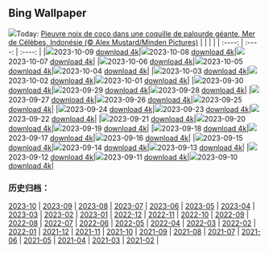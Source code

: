 ## Bing Wallpaper
![](https://global.bing.com/th?id=OHR.OctoClam_FR-CA5864786299_UHD.jpg&w=1000)Today: [Pieuvre noix de coco dans une coquille de palourde géante, Mer de Célèbes, Indonésie (© Alex Mustard/Minden Pictures)](https://global.bing.com/th?id=OHR.OctoClam_FR-CA5864786299_UHD.jpg)
|      |      |      |
| :----: | :----: | :----: |
|![](https://global.bing.com/th?id=OHR.OctoClam_FR-CA5864786299_UHD.jpg&pid=hp&w=384&h=216&rs=1&c=4)2023-10-09 [download 4k](https://global.bing.com/th?id=OHR.OctoClam_FR-CA5864786299_UHD.jpg)|![](https://global.bing.com/th?id=OHR.GrizzlyFalls_FR-CA5667931816_UHD.jpg&pid=hp&w=384&h=216&rs=1&c=4)2023-10-08 [download 4k](https://global.bing.com/th?id=OHR.GrizzlyFalls_FR-CA5667931816_UHD.jpg)|![](https://global.bing.com/th?id=OHR.TaughannockFalls_FR-CA5542512995_UHD.jpg&pid=hp&w=384&h=216&rs=1&c=4)2023-10-07 [download 4k](https://global.bing.com/th?id=OHR.TaughannockFalls_FR-CA5542512995_UHD.jpg)|
|![](https://global.bing.com/th?id=OHR.GentooJump_FR-CA1552519523_UHD.jpg&pid=hp&w=384&h=216&rs=1&c=4)2023-10-06 [download 4k](https://global.bing.com/th?id=OHR.GentooJump_FR-CA1552519523_UHD.jpg)|![](https://global.bing.com/th?id=OHR.TarantulaNebula_FR-CA1350814155_UHD.jpg&pid=hp&w=384&h=216&rs=1&c=4)2023-10-05 [download 4k](https://global.bing.com/th?id=OHR.TarantulaNebula_FR-CA1350814155_UHD.jpg)|![](https://global.bing.com/th?id=OHR.WhitsundaySwirl_FR-CA0986280043_UHD.jpg&pid=hp&w=384&h=216&rs=1&c=4)2023-10-04 [download 4k](https://global.bing.com/th?id=OHR.WhitsundaySwirl_FR-CA0986280043_UHD.jpg)|
|![](https://global.bing.com/th?id=OHR.VuittonFoundation_FR-CA0479769350_UHD.jpg&pid=hp&w=384&h=216&rs=1&c=4)2023-10-03 [download 4k](https://global.bing.com/th?id=OHR.VuittonFoundation_FR-CA0479769350_UHD.jpg)|![](https://global.bing.com/th?id=OHR.AssiniboineProvincialPark_FR-CA1452925229_UHD.jpg&pid=hp&w=384&h=216&rs=1&c=4)2023-10-02 [download 4k](https://global.bing.com/th?id=OHR.AssiniboineProvincialPark_FR-CA1452925229_UHD.jpg)|![](https://global.bing.com/th?id=OHR.ShenandoahFoliage_FR-CA9556023741_UHD.jpg&pid=hp&w=384&h=216&rs=1&c=4)2023-10-01 [download 4k](https://global.bing.com/th?id=OHR.ShenandoahFoliage_FR-CA9556023741_UHD.jpg)|
|![](https://global.bing.com/th?id=OHR.GuiyangMoon_FR-CA9250844272_UHD.jpg&pid=hp&w=384&h=216&rs=1&c=4)2023-09-30 [download 4k](https://global.bing.com/th?id=OHR.GuiyangMoon_FR-CA9250844272_UHD.jpg)|![](https://global.bing.com/th?id=OHR.MaritimeDay_FR-CA6772590470_UHD.jpg&pid=hp&w=384&h=216&rs=1&c=4)2023-09-29 [download 4k](https://global.bing.com/th?id=OHR.MaritimeDay_FR-CA6772590470_UHD.jpg)|![](https://global.bing.com/th?id=OHR.CapriKrupp_FR-CA6621668582_UHD.jpg&pid=hp&w=384&h=216&rs=1&c=4)2023-09-28 [download 4k](https://global.bing.com/th?id=OHR.CapriKrupp_FR-CA6621668582_UHD.jpg)|
|![](https://global.bing.com/th?id=OHR.VeniceSkatePark_FR-CA6435463736_UHD.jpg&pid=hp&w=384&h=216&rs=1&c=4)2023-09-27 [download 4k](https://global.bing.com/th?id=OHR.VeniceSkatePark_FR-CA6435463736_UHD.jpg)|![](https://global.bing.com/th?id=OHR.GlacierBayOtter_FR-CA6259339997_UHD.jpg&pid=hp&w=384&h=216&rs=1&c=4)2023-09-26 [download 4k](https://global.bing.com/th?id=OHR.GlacierBayOtter_FR-CA6259339997_UHD.jpg)|![](https://global.bing.com/th?id=OHR.FraserRiverBC_FR-CA3269831192_UHD.jpg&pid=hp&w=384&h=216&rs=1&c=4)2023-09-25 [download 4k](https://global.bing.com/th?id=OHR.FraserRiverBC_FR-CA3269831192_UHD.jpg)|
|![](https://global.bing.com/th?id=OHR.NuitBlanche_FR-CA0744648020_UHD.jpg&pid=hp&w=384&h=216&rs=1&c=4)2023-09-24 [download 4k](https://global.bing.com/th?id=OHR.NuitBlanche_FR-CA0744648020_UHD.jpg)|![](https://global.bing.com/th?id=OHR.ShamwariRhino_FR-CA2684928616_UHD.jpg&pid=hp&w=384&h=216&rs=1&c=4)2023-09-23 [download 4k](https://global.bing.com/th?id=OHR.ShamwariRhino_FR-CA2684928616_UHD.jpg)|![](https://global.bing.com/th?id=OHR.NobelNorway_FR-CA1742023446_UHD.jpg&pid=hp&w=384&h=216&rs=1&c=4)2023-09-22 [download 4k](https://global.bing.com/th?id=OHR.NobelNorway_FR-CA1742023446_UHD.jpg)|
|![](https://global.bing.com/th?id=OHR.ArkadiaPark_FR-CA1473824431_UHD.jpg&pid=hp&w=384&h=216&rs=1&c=4)2023-09-21 [download 4k](https://global.bing.com/th?id=OHR.ArkadiaPark_FR-CA1473824431_UHD.jpg)|![](https://global.bing.com/th?id=OHR.SplugenPass_FR-CA8656085058_UHD.jpg&pid=hp&w=384&h=216&rs=1&c=4)2023-09-20 [download 4k](https://global.bing.com/th?id=OHR.SplugenPass_FR-CA8656085058_UHD.jpg)|![](https://global.bing.com/th?id=OHR.MilkyWayPortugal_FR-CA1031072860_UHD.jpg&pid=hp&w=384&h=216&rs=1&c=4)2023-09-19 [download 4k](https://global.bing.com/th?id=OHR.MilkyWayPortugal_FR-CA1031072860_UHD.jpg)|
|![](https://global.bing.com/th?id=OHR.CubanTody_FR-CA0693781868_UHD.jpg&pid=hp&w=384&h=216&rs=1&c=4)2023-09-18 [download 4k](https://global.bing.com/th?id=OHR.CubanTody_FR-CA0693781868_UHD.jpg)|![](https://global.bing.com/th?id=OHR.OktoberfestWorkers_FR-CA8530887995_UHD.jpg&pid=hp&w=384&h=216&rs=1&c=4)2023-09-17 [download 4k](https://global.bing.com/th?id=OHR.OktoberfestWorkers_FR-CA8530887995_UHD.jpg)|![](https://global.bing.com/th?id=OHR.GlenariffForest_FR-CA0161825431_UHD.jpg&pid=hp&w=384&h=216&rs=1&c=4)2023-09-16 [download 4k](https://global.bing.com/th?id=OHR.GlenariffForest_FR-CA0161825431_UHD.jpg)|
|![](https://global.bing.com/th?id=OHR.MongoliaHorses_FR-CA9678136106_UHD.jpg&pid=hp&w=384&h=216&rs=1&c=4)2023-09-15 [download 4k](https://global.bing.com/th?id=OHR.MongoliaHorses_FR-CA9678136106_UHD.jpg)|![](https://global.bing.com/th?id=OHR.HemakutaHill_FR-CA9151313523_UHD.jpg&pid=hp&w=384&h=216&rs=1&c=4)2023-09-14 [download 4k](https://global.bing.com/th?id=OHR.HemakutaHill_FR-CA9151313523_UHD.jpg)|![](https://global.bing.com/th?id=OHR.NorthSeaStairs_FR-CA6219688531_UHD.jpg&pid=hp&w=384&h=216&rs=1&c=4)2023-09-13 [download 4k](https://global.bing.com/th?id=OHR.NorthSeaStairs_FR-CA6219688531_UHD.jpg)|
|![](https://global.bing.com/th?id=OHR.MarathonMedoc_FR-CA2801007309_UHD.jpg&pid=hp&w=384&h=216&rs=1&c=4)2023-09-12 [download 4k](https://global.bing.com/th?id=OHR.MarathonMedoc_FR-CA2801007309_UHD.jpg)|![](https://global.bing.com/th?id=OHR.FrenchRiver_FR-CA2191056139_UHD.jpg&pid=hp&w=384&h=216&rs=1&c=4)2023-09-11 [download 4k](https://global.bing.com/th?id=OHR.FrenchRiver_FR-CA2191056139_UHD.jpg)|![](https://global.bing.com/th?id=OHR.AyutthayaTemple_FR-CA5171816639_UHD.jpg&pid=hp&w=384&h=216&rs=1&c=4)2023-09-10 [download 4k](https://global.bing.com/th?id=OHR.AyutthayaTemple_FR-CA5171816639_UHD.jpg)|

### 历史归档：
[2023-10](https://github.com/niumoo/bing-wallpaper/tree/main/picture/2023-10/) | [2023-09](https://github.com/niumoo/bing-wallpaper/tree/main/picture/2023-09/) | [2023-08](https://github.com/niumoo/bing-wallpaper/tree/main/picture/2023-08/) | [2023-07](https://github.com/niumoo/bing-wallpaper/tree/main/picture/2023-07/) | [2023-06](https://github.com/niumoo/bing-wallpaper/tree/main/picture/2023-06/) | [2023-05](https://github.com/niumoo/bing-wallpaper/tree/main/picture/2023-05/) | [2023-04](https://github.com/niumoo/bing-wallpaper/tree/main/picture/2023-04/) | [2023-03](https://github.com/niumoo/bing-wallpaper/tree/main/picture/2023-03/) | 
[2023-02](https://github.com/niumoo/bing-wallpaper/tree/main/picture/2023-02/) | [2023-01](https://github.com/niumoo/bing-wallpaper/tree/main/picture/2023-01/) | [2022-12](https://github.com/niumoo/bing-wallpaper/tree/main/picture/2022-12/) | [2022-11](https://github.com/niumoo/bing-wallpaper/tree/main/picture/2022-11/) | [2022-10](https://github.com/niumoo/bing-wallpaper/tree/main/picture/2022-10/) | [2022-09](https://github.com/niumoo/bing-wallpaper/tree/main/picture/2022-09/) | [2022-08](https://github.com/niumoo/bing-wallpaper/tree/main/picture/2022-08/) | [2022-07](https://github.com/niumoo/bing-wallpaper/tree/main/picture/2022-07/) | 
[2022-06](https://github.com/niumoo/bing-wallpaper/tree/main/picture/2022-06/) | [2022-05](https://github.com/niumoo/bing-wallpaper/tree/main/picture/2022-05/) | [2022-04](https://github.com/niumoo/bing-wallpaper/tree/main/picture/2022-04/) | [2022-03](https://github.com/niumoo/bing-wallpaper/tree/main/picture/2022-03/) | [2022-02](https://github.com/niumoo/bing-wallpaper/tree/main/picture/2022-02/) | [2022-01](https://github.com/niumoo/bing-wallpaper/tree/main/picture/2022-01/) | [2021-12](https://github.com/niumoo/bing-wallpaper/tree/main/picture/2021-12/) | [2021-11](https://github.com/niumoo/bing-wallpaper/tree/main/picture/2021-11/) | 
[2021-10](https://github.com/niumoo/bing-wallpaper/tree/main/picture/2021-10/) | [2021-09](https://github.com/niumoo/bing-wallpaper/tree/main/picture/2021-09/) | [2021-08](https://github.com/niumoo/bing-wallpaper/tree/main/picture/2021-08/) | [2021-07](https://github.com/niumoo/bing-wallpaper/tree/main/picture/2021-07/) | [2021-06](https://github.com/niumoo/bing-wallpaper/tree/main/picture/2021-06/) | [2021-05](https://github.com/niumoo/bing-wallpaper/tree/main/picture/2021-05/) | [2021-04](https://github.com/niumoo/bing-wallpaper/tree/main/picture/2021-04/) | [2021-03](https://github.com/niumoo/bing-wallpaper/tree/main/picture/2021-03/) | 
[2021-02](https://github.com/niumoo/bing-wallpaper/tree/main/picture/2021-02/) | 